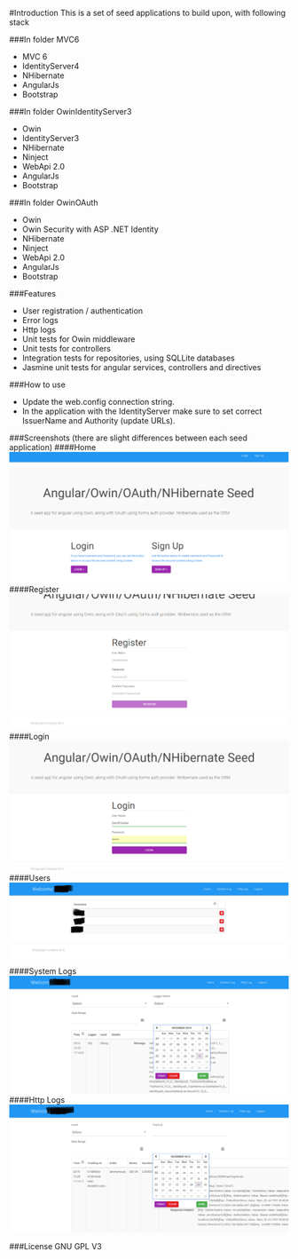 #Introduction
This is a set of seed applications to build upon, with following stack

###In folder MVC6 
* MVC 6
* IdentityServer4
* NHibernate
* AngularJs
* Bootstrap

###In folder OwinIdentityServer3 
* Owin
* IdentityServer3
* NHibernate
* Ninject
* WebApi 2.0
* AngularJs
* Bootstrap

###In folder OwinOAuth
* Owin
* Owin Security with ASP .NET Identity
* NHibernate
* Ninject
* WebApi 2.0
* AngularJs
* Bootstrap

###Features
* User registration / authentication
* Error logs
* Http logs
* Unit tests for Owin middleware
* Unit tests for controllers
* Integration tests for repositories, using SQLLite databases
* Jasmine unit tests for angular services, controllers and directives 

###How to use
* Update the web.config connection string.
* In the application with the IdentityServer make sure to set correct IssuerName and Authority (update URLs).

###Screenshots (there are slight differences between each seed application)
####Home
![Alt text](readme_images/home.png?raw=true "Home")
####Register
![Alt text](readme_images/register.png?raw=true "Register")
####Login
![Alt text](readme_images/login.png?raw=true "Login")
####Users
![Alt text](readme_images/users.png?raw=true "Users")
####System Logs
![Alt text](readme_images/systemlog.png?raw=true "System Logs")
####Http Logs
![Alt text](readme_images/httplog.png?raw=true "Http Logs")

###License
GNU GPL V3
